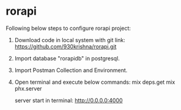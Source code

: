 # rorapi
Following below steps to configure rorapi project:

1. Download code in local system with git link:
   https://github.com/930krishna/rorapi.git

2. Import database "rorapidb" in postgresql.

3. Import Postman Collection and Environment.

4. Open terminal and execute below commands:
   mix deps.get 
   mix phx.server
  
   server start in terminal: http://0.0.0.0:4000
